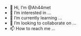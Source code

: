 - 👋 Hi, I’m @Ah44met
- 👀 I’m interested in ...
- 🌱 I’m currently learning ...
- 💞️ I’m looking to collaborate on ...
- 📫 How to reach me ...

<!---
Ah44met/Ah44met is a ✨ special ✨ repository because its `README.md` (this file) appears on your GitHub profile.
You can click the Preview link to take a look at your changes.
--->
